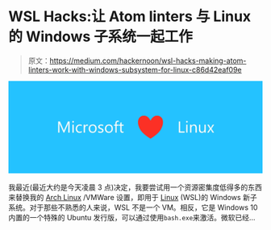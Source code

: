 # WSL Hacks:让 Atom linters 与 Linux 的 Windows 子系统一起工作

> 原文：<https://medium.com/hackernoon/wsl-hacks-making-atom-linters-work-with-windows-subsystem-for-linux-c86d42eaf09e>

![](img/25918b11c0785c5bb81dde86a49c2365.png)

我最近(最近大约是今天凌晨 3 点)决定，我要尝试用一个资源密集度低得多的东西来替换我的 [Arch Linux](https://www.archlinux.org/) /VMWare 设置，即用于 [Linux](https://hackernoon.com/tagged/linux) (WSL)的 Windows 新子系统。对于那些不熟悉的人来说，WSL 不是一个 VM。相反，它是 Windows 10 内置的一个特殊的 Ubuntu 发行版，可以通过使用`bash.exe`来激活。微软已经…